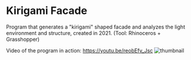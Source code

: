 # Kirigami Facade
Program that generates a "kirigami" shaped facade and analyzes the light environment and structure, created in 2021. (Tool: Rhinoceros + Grasshopper)

Video of the program in action: https://youtu.be/reobEfv_Jsc
![thumbnail](https://user-images.githubusercontent.com/63796528/206892208-05064cb9-e332-46fd-8fcb-106ab3e31268.jpg)
